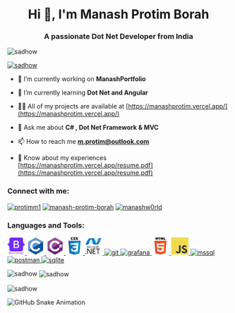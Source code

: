 <h1 align="center">Hi 👋, I'm Manash Protim Borah</h1>
<h3 align="center">A passionate Dot Net Developer from India</h3>

<p align="left"> <img src="https://komarev.com/ghpvc/?username=sadhow&label=Profile%20views&color=0e75b6&style=flat" alt="sadhow" /> </p>

<p align="left"> <a href="https://github.com/ryo-ma/github-profile-trophy"><img src="https://github-profile-trophy.vercel.app/?username=sadhow" alt="sadhow" /></a> </p>

- 🔭 I’m currently working on **ManashPortfolio**

- 🌱 I’m currently learning **Dot Net and Angular**

- 👨‍💻 All of my projects are available at [https://manashprotim.vercel.app/](https://manashprotim.vercel.app/)

- 💬 Ask me about **C# , Dot Net Framework & MVC**

- 📫 How to reach me **m.protim@outlook.com**

- 📄 Know about my experiences [https://manashprotim.vercel.app/resume.pdf](https://manashprotim.vercel.app/resume.pdf)

<h3 align="left">Connect with me:</h3>
<p align="left">
<a href="https://twitter.com/protimm1" target="blank"><img align="center" src="https://raw.githubusercontent.com/rahuldkjain/github-profile-readme-generator/master/src/images/icons/Social/twitter.svg" alt="protimm1" height="30" width="40" /></a>
<a href="https://linkedin.com/in/manash-protim-borah" target="blank"><img align="center" src="https://raw.githubusercontent.com/rahuldkjain/github-profile-readme-generator/master/src/images/icons/Social/linked-in-alt.svg" alt="manash-protim-borah" height="30" width="40" /></a>
<a href="https://instagram.com/manashw0rld" target="blank"><img align="center" src="https://raw.githubusercontent.com/rahuldkjain/github-profile-readme-generator/master/src/images/icons/Social/instagram.svg" alt="manashw0rld" height="30" width="40" /></a>
</p>

<h3 align="left">Languages and Tools:</h3>
<p align="left"> <a href="https://getbootstrap.com" target="_blank" rel="noreferrer"> <img src="https://raw.githubusercontent.com/devicons/devicon/master/icons/bootstrap/bootstrap-plain-wordmark.svg" alt="bootstrap" width="40" height="40"/> </a> <a href="https://www.cprogramming.com/" target="_blank" rel="noreferrer"> <img src="https://raw.githubusercontent.com/devicons/devicon/master/icons/c/c-original.svg" alt="c" width="40" height="40"/> </a> <a href="https://www.w3schools.com/cs/" target="_blank" rel="noreferrer"> <img src="https://raw.githubusercontent.com/devicons/devicon/master/icons/csharp/csharp-original.svg" alt="csharp" width="40" height="40"/> </a> <a href="https://www.w3schools.com/css/" target="_blank" rel="noreferrer"> <img src="https://raw.githubusercontent.com/devicons/devicon/master/icons/css3/css3-original-wordmark.svg" alt="css3" width="40" height="40"/> </a> <a href="https://dotnet.microsoft.com/" target="_blank" rel="noreferrer"> <img src="https://raw.githubusercontent.com/devicons/devicon/master/icons/dot-net/dot-net-original-wordmark.svg" alt="dotnet" width="40" height="40"/> </a> <a href="https://git-scm.com/" target="_blank" rel="noreferrer"> <img src="https://www.vectorlogo.zone/logos/git-scm/git-scm-icon.svg" alt="git" width="40" height="40"/> </a> <a href="https://grafana.com" target="_blank" rel="noreferrer"> <img src="https://www.vectorlogo.zone/logos/grafana/grafana-icon.svg" alt="grafana" width="40" height="40"/> </a> <a href="https://www.w3.org/html/" target="_blank" rel="noreferrer"> <img src="https://raw.githubusercontent.com/devicons/devicon/master/icons/html5/html5-original-wordmark.svg" alt="html5" width="40" height="40"/> </a> <a href="https://developer.mozilla.org/en-US/docs/Web/JavaScript" target="_blank" rel="noreferrer"> <img src="https://raw.githubusercontent.com/devicons/devicon/master/icons/javascript/javascript-original.svg" alt="javascript" width="40" height="40"/> </a> <a href="https://www.microsoft.com/en-us/sql-server" target="_blank" rel="noreferrer"> <img src="https://www.svgrepo.com/show/303229/microsoft-sql-server-logo.svg" alt="mssql" width="40" height="40"/> </a> <a href="https://postman.com" target="_blank" rel="noreferrer"> <img src="https://www.vectorlogo.zone/logos/getpostman/getpostman-icon.svg" alt="postman" width="40" height="40"/> </a> <a href="https://www.sqlite.org/" target="_blank" rel="noreferrer"> <img src="https://www.vectorlogo.zone/logos/sqlite/sqlite-icon.svg" alt="sqlite" width="40" height="40"/> </a> </p>

<p><img align="left" src="https://github-readme-stats.vercel.app/api/top-langs?username=sadhow&show_icons=true&locale=en&layout=compact" alt="sadhow" /></p>

<p>&nbsp;<img align="center" src="https://github-readme-stats.vercel.app/api?username=sadhow&show_icons=true&locale=en" alt="sadhow" /></p>

<p><img align="center" src="https://github-readme-streak-stats.herokuapp.com/?user=sadhow&" alt="sadhow" /></p>

<picture>
  <source media="(prefers-color-scheme: dark)" srcset="https://raw.githubusercontent.com/sadhow/sadhow/output/github-contribution-grid-snake-dark.svg">
  <source media="(prefers-color-scheme: light)" srcset="https://raw.githubusercontent.com/sadhow/sadhow/output/github-contribution-grid-snake.svg">
  <img alt="GitHub Snake Animation" src="https://raw.githubusercontent.com/sadhow/sadhow/output/github-contribution-grid-snake.svg">
</picture>
